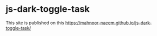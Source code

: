 # js-dark-toggle-task
This site is published on this https://mahnoor-naeem.github.io/js-dark-toggle-task/
